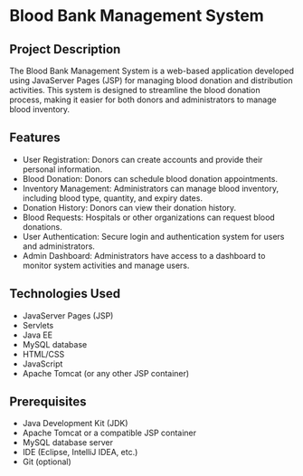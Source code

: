 # Blood Bank Management System

## Project Description

The Blood Bank Management System is a web-based application developed using JavaServer Pages (JSP) for managing blood donation and distribution activities. This system is designed to streamline the blood donation process, making it easier for both donors and administrators to manage blood inventory.

## Features

* User Registration: Donors can create accounts and provide their personal information.
* Blood Donation: Donors can schedule blood donation appointments.
* Inventory Management: Administrators can manage blood inventory, including blood type, quantity, and expiry dates.
* Donation History: Donors can view their donation history.
* Blood Requests: Hospitals or other organizations can request blood donations.
* User Authentication: Secure login and authentication system for users and administrators.
* Admin Dashboard: Administrators have access to a dashboard to monitor system activities and manage users.

## Technologies Used

* JavaServer Pages (JSP)
* Servlets
* Java EE
* MySQL database
* HTML/CSS
* JavaScript
* Apache Tomcat (or any other JSP container)

## Prerequisites

* Java Development Kit (JDK)
* Apache Tomcat or a compatible JSP container
* MySQL database server
* IDE (Eclipse, IntelliJ IDEA, etc.)
* Git (optional)
